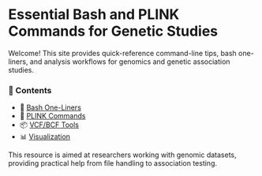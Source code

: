 # Essential Bash and PLINK Commands for Genetic Studies

Welcome! This site provides quick-reference command-line tips, bash one-liners, and analysis workflows for genomics and genetic association studies.

### 🔧 Contents

- 📂 [Bash One-Liners](Bash_one-liners.md)
- 🧬 [PLINK Commands](Plink_Commands.md)
- 📦 [VCF/BCF Tools](vcf_tools.md)
- 📊 [Visualization](Visualization.qmd)


This resource is aimed at researchers working with genomic datasets, providing practical help from file handling to association testing.
